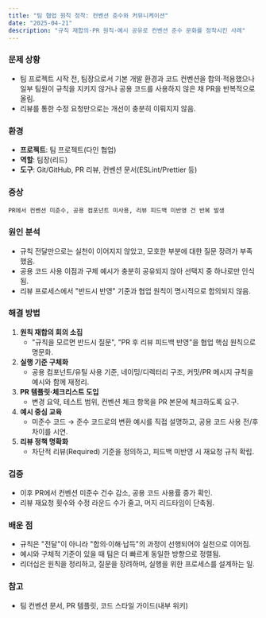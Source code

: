 ```yaml
---
title: "팀 협업 원칙 정착: 컨벤션 준수와 커뮤니케이션"
date: "2025-04-21"
description: "규칙 재합의·PR 원칙·예시 공유로 컨벤션 준수 문화를 정착시킨 사례"
---
```


### 문제 상황

- 팀 프로젝트 시작 전, 팀장으로서 기본 개발 환경과 코드 컨벤션을 합의·적용했으나 일부 팀원이 규칙을 지키지 않거나 공용 코드를 사용하지 않은 채 PR을 반복적으로 올림.
- 리뷰를 통한 수정 요청만으로는 개선이 충분히 이뤄지지 않음.

### 환경

- **프로젝트**: 팀 프로젝트(다인 협업)
- **역할**: 팀장(리드)
- **도구**: Git/GitHub, PR 리뷰, 컨벤션 문서(ESLint/Prettier 등)

### 증상

```text
PR에서 컨벤션 미준수, 공용 컴포넌트 미사용, 리뷰 피드백 미반영 건 반복 발생
```

### 원인 분석

- 규칙 전달만으로는 실천이 이어지지 않았고, 모호한 부분에 대한 질문 장려가 부족했음.
- 공용 코드 사용 이점과 구체 예시가 충분히 공유되지 않아 선택지 중 하나로만 인식됨.
- 리뷰 프로세스에서 "반드시 반영" 기준과 협업 원칙이 명시적으로 합의되지 않음.

### 해결 방법

1. **원칙 재합의 회의 소집**
   - "규칙을 모르면 반드시 질문", "PR 후 리뷰 피드백 반영"을 협업 핵심 원칙으로 명문화.
2. **실행 기준 구체화**
   - 공용 컴포넌트/유틸 사용 기준, 네이밍/디렉터리 구조, 커밋/PR 메시지 규칙을 예시와 함께 재정리.
3. **PR 템플릿·체크리스트 도입**
   - 변경 요약, 테스트 범위, 컨벤션 체크 항목을 PR 본문에 체크하도록 요구.
4. **예시 중심 교육**
   - 미준수 코드 → 준수 코드로의 변환 예시를 직접 설명하고, 공용 코드 사용 전/후 차이를 시연.
5. **리뷰 정책 명확화**
   - 차단적 리뷰(Required) 기준을 정의하고, 피드백 미반영 시 재요청 규칙 확립.

### 검증

- 이후 PR에서 컨벤션 미준수 건수 감소, 공용 코드 사용률 증가 확인.
- 리뷰 재요청 횟수와 수정 라운드 수가 줄고, 머지 리드타임이 단축됨.

### 배운 점

- 규칙은 "전달"이 아니라 "합의·이해·납득"의 과정이 선행되어야 실천으로 이어짐.
- 예시와 구체적 기준이 있을 때 팀은 더 빠르게 동일한 방향으로 정렬됨.
- 리더십은 원칙을 정리하고, 질문을 장려하며, 실행을 위한 프로세스를 설계하는 일.

### 참고

- 팀 컨벤션 문서, PR 템플릿, 코드 스타일 가이드(내부 위키)

